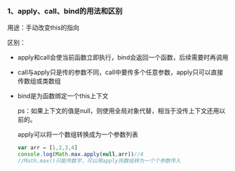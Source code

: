 ### 1、apply、call、bind的用法和区别

用途：手动改变this的指向

区别：

- apply和call会使当前函数立即执行，bind会返回一个函数，后续需要时再调用

- call与apply只是传的参数不同，call中要传多个任意参数，apply只可以直接传数组或类数组

- bind是为函数绑定一个this上下文

  ps：如果上下文的值是null，则使用全局对象代替，相当于没传上下文还用以前的。

  apply可以将一个数组转换成为一个参数列表

  ```javascript
  var arr = [1,2,3,4]
  console.log(Math.max.apply(null,arr))//4
  //Math.max()只能传数字，可以用apply将数组转为一个个参数传入
  ```

  